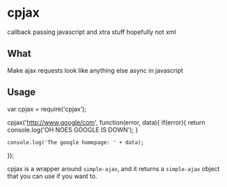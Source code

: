 # cpjax

callback passing javascript and xtra stuff hopefully not xml

## What

Make ajax requests look like anything else async in javascript

## Usage

var cpjax = require('cpjax');

cpjax('http://www.google/com', function(error, data){
    if(error){
        return console.log('OH NOES GOOGLE IS DOWN');
    }

    console.log('The google homepage: ' + data);
});

cpjax is a wrapper around `simple-ajax`, and it returns a `simple-ajax` object that you can use if you want to.
